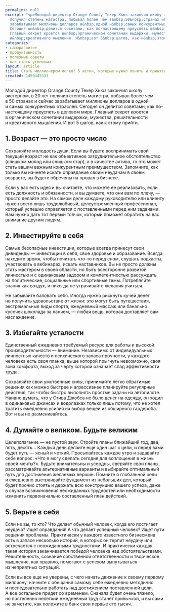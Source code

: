 ```yaml
---
permalink: null
excerpt: "<p>Молодой директор Orange County Текер Хьюз закончил школу экстерном, в&nbsp;20&nbsp;лет
  получил степень магистра, побывал более чем в&nbsp;50&nbsp;странах и&nbsp;сейчас
  зарабатывает миллионы долларов в&nbsp;одной и&nbsp;самых конкурентных отраслей.
  Сегодня он&nbsp;делится советами, как по-настоящему преуспеть в&nbsp;деловом мире.
  Главный секрет кроется в&nbsp;органическом сочетании выдержки, мужества, решительности
  и&nbsp;креативного мышления. И&nbsp;вот 5&nbsp;шагов, как к&nbsp;этому прийти.</p>"
categories:
- саморазвитие
- продуктивность
- полезные советы
- как стать успешным
layout: article
title: Стать миллионером легко! 5 истин, которые нужно понять и принять
created: 1450445333
---
```

<p>Молодой директор Orange County Текер Хьюз закончил школу экстерном, в&nbsp;20&nbsp;лет получил степень магистра, побывал более чем в&nbsp;50&nbsp;странах и&nbsp;сейчас зарабатывает миллионы долларов в&nbsp;одной и&nbsp;самых конкурентных отраслей. Сегодня он&nbsp;делится советами, как по-настоящему преуспеть в&nbsp;деловом мире. Главный секрет кроется в&nbsp;органическом сочетании выдержки, мужества, решительности и&nbsp;креативного мышления. И&nbsp;вот 5&nbsp;шагов, как к&nbsp;этому прийти.</p>
<h2>1. Возраст&nbsp;— это просто число</h2>
<p>Сохраняйте молодость души. Если вы&nbsp;будете воспринимать свой текущий возраст не&nbsp;как объективное затруднительное обстоятельство (слишком молод или слишком стар), а&nbsp;в&nbsp;качестве актива, то&nbsp;это может стать вашим важным конкурентным преимуществом. Запомните, как только вы&nbsp;начнете искать оправдание своим неудачам в&nbsp;своем возрасте, вы&nbsp;будете обречены на&nbsp;провал в&nbsp;бизнесе. </p>
<p>Если у&nbsp;вас есть идея и&nbsp;вы&nbsp;считаете, что можете ее&nbsp;реализовать, если есть должность и&nbsp;обязанности, и&nbsp;вы&nbsp;думаете, что они вам по&nbsp;плечу,&nbsp;— просто делайте это. На&nbsp;самом деле каждому руководителю или клиенту нужен всего лишь трудолюбивый, целеустремленный профессионал, который успешно справляется с&nbsp;поставленными перед ним задачами. Вам нужно дать тот первый толчок, который поможет обратить на&nbsp;вас внимание другим людям.</p>
<h2>2. Инвестируйте в&nbsp;себя</h2>
<p>Самые безопасные инвестиции, которые всегда принесут свои дивиденды&nbsp;— инвестиции в&nbsp;себя, свое здоровье и&nbsp;образование. Всегда находите время, чтобы почитать что-то перед сном, слушать подкасты, участвовать в&nbsp;вебинарах, искать наставников. Вы&nbsp;не&nbsp;просто должны стать мастером в&nbsp;своей области, но&nbsp;быть всесторонне развитой личностью и&nbsp;с&nbsp;одинаковым задором и&nbsp;компетентностью рассуждать на&nbsp;политические, социальные или спортивные темы. Потребляйте знания как воздух, и&nbsp;никогда не&nbsp;утрачивайте желания учиться. </p>
<p>Не&nbsp;забывайте баловать себя. Иногда нужно рискнуть кучей денег, но&nbsp;получить удовольствие от&nbsp;жизни: это могут быть путешествия, экстремальные виды спорта, ежедневный массаж или банально кусочек шоколада за&nbsp;ланчем,&nbsp;— любая вещь, которая доставляет вам наслаждение. </p>
<h2>3. Избегайте усталости</h2>
<p>Единственный ежедневно требуемый ресурс для работы и&nbsp;высокой производительности&nbsp;— внимание. Независимо от&nbsp;индивидуальных личностных качеств и&nbsp;психического запаса прочности, у&nbsp;каждого человека есть своя планка, выше которой прыгнуть невозможно, своя зона комфорта, выход за&nbsp;черту которой означает спад эффективности труда. </p>
<p>Сохраняйте свои умственные силы, принимайте легко обратимые решения как можно быстрее и&nbsp;агрессивнее планируйте регулярные действия, так чтобы быстро выполнять простые задачи на&nbsp;автопилоте. Наивно думать, что у&nbsp;Стива Джобса не&nbsp;было денег на&nbsp;одежду, он&nbsp;ходил в&nbsp;одинаковых джинсах и&nbsp;водолазках только лишь потому, что не&nbsp;хотел тратить ежедневно усилия на&nbsp;выбор вещей из&nbsp;обширного гардероба. Вот и&nbsp;вы&nbsp;не&nbsp;разменивайтесь.</p>
<h2>4. Думайте о&nbsp;великом. Будьте великим</h2>
<p>Целеполагание&nbsp;— не&nbsp;пустой звук. Стройте планы ближайший год, два, пять, десять... Каждый день делайте еще один шаг к&nbsp;цели, и&nbsp;перед вами будет путь&nbsp;— ясный и&nbsp;четкий. Просыпайтесь каждое утро и&nbsp;задавайте себе вопрос: «Что я&nbsp;могу сделать сегодня для воплощения в&nbsp;жизнь своей мечты?». Будьте внимательны и&nbsp;усердны, сверяйте свои планы, рассматривайте альтернативные варианты и&nbsp;выбирайте оптимальный путь для достижения желаемых вершин. Помните о&nbsp;глобальной цели и&nbsp;ежедневно выстраивайте фундамент из&nbsp;небольших дел, который будет прочно стоять и&nbsp;держать всю конструкцию вашего успеха, даже в&nbsp;случае возникновения неожиданных трудностей или необходимости изменить первоначально составленный план действий. </p>
<h2>5. Верьте в&nbsp;себя</h2>
<p>Если не&nbsp;вы, то&nbsp;кто? Что делает обычный человек, когда его постигает неудача? Ищет оправдания! А&nbsp;что делает успешный человек? Ищет пути решения проблемы. Практически у&nbsp;каждого известного бизнесмена есть в&nbsp;запасе несколько историй, в&nbsp;которых он&nbsp;терпит неудачу или встречается с&nbsp;неожиданными трудностями. И&nbsp;практически каждая такая история заканчивается победой человека над обстоятельствами. Решительность, сознание собственной ответственности и&nbsp;творческое мышление, как правило, помогают с&nbsp;успехом выпутываться из&nbsp;неприятных ситуаций. </p>
<p>Если вы&nbsp;все еще не&nbsp;уверены, с&nbsp;чего начать движение к&nbsp;своему первому миллиону, начните с&nbsp;обещания самому себе ежедневно методично и&nbsp;последовательно работать над достижением поставленной цели. А&nbsp;все остальное придет со&nbsp;временем. Сначала будет очень тяжело, но&nbsp;постепенно нелегкий ежедневный труд станет привычкой, и&nbsp;вы&nbsp;сами не&nbsp;заметите, как положите в&nbsp;банк свои первые сто тысяч.</p>
